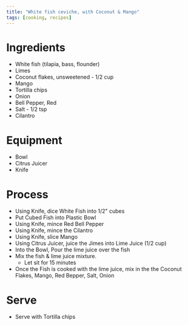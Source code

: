 ```yaml
---
title: "White fish ceviche, with Coconut & Mango"
tags: [cooking, recipes]
---
```


# Ingredients
- White fish (tilapia, bass, flounder)
- Limes
- Coconut flakes, unsweetened - 1/2 cup
- Mango
- Tortilla chips
- Onion
- Bell Pepper, Red
- Salt - 1/2 tsp
- Cilantro

# Equipment
- Bowl
- Citrus Juicer
- Knife

# Process
- Using Knife, dice White Fish into 1/2" cubes
- Put Cubed Fish into Plastic Bowl
- Using Knife, mince Red Bell Pepper
- Using Knife, mince the Cilantro
- Using Knife, slice Mango
- Using Citrus Juicer, juice the Jimes into Lime Juice (1/2 cup)
- Into the Bowl, Pour the lime juice over the fish
- Mix the fish & lime juice mixture.
    - Let sit for 15 minutes
- Once the Fish is cooked with the lime juice, mix in the the Coconut Flakes, Mango, Red Bepper, Salt, Onion

# Serve
- Serve with Tortilla chips



